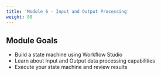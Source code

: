 ```yaml
---
title: 'Module 6 - Input and Output Processing'
weight: 80
---
```


## Module Goals

- Build a state machine using Workflow Studio
- Learn about Input and Output data processing capabilities
- Execute your state machine and review results
